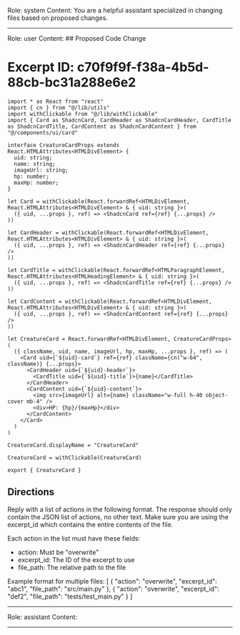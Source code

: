 Role: system
Content: You are a helpful assistant specialized in changing files based on proposed changes.
__________________
Role: user
Content: ## Proposed Code Change
# Excerpt ID: c70f9f9f-f38a-4b5d-88cb-bc31a288e6e2
```main_game/templates/ui/components/creature/creature_card.tsx
import * as React from "react"
import { cn } from "@/lib/utils"
import withClickable from "@/lib/withClickable"
import { Card as ShadcnCard, CardHeader as ShadcnCardHeader, CardTitle as ShadcnCardTitle, CardContent as ShadcnCardContent } from "@/components/ui/card"

interface CreatureCardProps extends React.HTMLAttributes<HTMLDivElement> {
  uid: string;
  name: string;
  imageUrl: string;
  hp: number;
  maxHp: number;
}

let Card = withClickable(React.forwardRef<HTMLDivElement, React.HTMLAttributes<HTMLDivElement> & { uid: string }>(
  ({ uid, ...props }, ref) => <ShadcnCard ref={ref} {...props} />
))

let CardHeader = withClickable(React.forwardRef<HTMLDivElement, React.HTMLAttributes<HTMLDivElement> & { uid: string }>(
  ({ uid, ...props }, ref) => <ShadcnCardHeader ref={ref} {...props} />
))

let CardTitle = withClickable(React.forwardRef<HTMLParagraphElement, React.HTMLAttributes<HTMLHeadingElement> & { uid: string }>(
  ({ uid, ...props }, ref) => <ShadcnCardTitle ref={ref} {...props} />
))

let CardContent = withClickable(React.forwardRef<HTMLDivElement, React.HTMLAttributes<HTMLDivElement> & { uid: string }>(
  ({ uid, ...props }, ref) => <ShadcnCardContent ref={ref} {...props} />
))

let CreatureCard = React.forwardRef<HTMLDivElement, CreatureCardProps>(
  ({ className, uid, name, imageUrl, hp, maxHp, ...props }, ref) => (
    <Card uid={`${uid}-card`} ref={ref} className={cn("w-64", className)} {...props}>
      <CardHeader uid={`${uid}-header`}>
        <CardTitle uid={`${uid}-title`}>{name}</CardTitle>
      </CardHeader>
      <CardContent uid={`${uid}-content`}>
        <img src={imageUrl} alt={name} className="w-full h-40 object-cover mb-4" />
        <div>HP: {hp}/{maxHp}</div>
      </CardContent>
    </Card>
  )
)

CreatureCard.displayName = "CreatureCard"

CreatureCard = withClickable(CreatureCard)

export { CreatureCard }
```

## Directions
Reply with a list of actions in the following format. The response should only contain the JSON list of actions, no other text.
Make sure you are using the excerpt_id which contains the entire contents of the file.

Each action in the list must have these fields:
- action: Must be "overwrite"
- excerpt_id: The ID of the excerpt to use
- file_path: The relative path to the file

Example format for multiple files:
[
    {
        "action": "overwrite",
        "excerpt_id": "abc1",
        "file_path": "src/main.py"
    },
    {
        "action": "overwrite",
        "excerpt_id": "def2",
        "file_path": "tests/test_main.py"
    }
]
__________________
Role: assistant
Content: 
__________________
